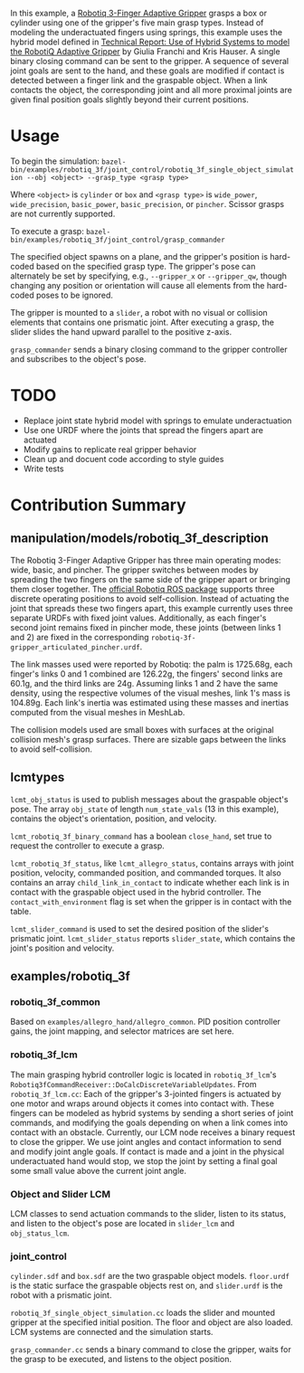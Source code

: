 In this example, a [Robotiq 3-Finger Adaptive Gripper](https://robotiq.com/products/3-finger-adaptive-robot-gripper) grasps a box or cylinder using one of the gripper's five main grasp types. Instead of modeling the underactuated fingers using springs, this example uses the hybrid model defined in [Technical Report: Use of Hybrid Systems to model the RobotiQ Adaptive Gripper](https://www.researchgate.net/profile/Giulia_Franchi2/publication/278158284_Use_of_Hybrid_Systems_to_model_the_RobotiQ_Adaptive_Gripper/links/557ca3a708aec87640db4f0d/Use-of-Hybrid-Systems-to-model-the-RobotiQ-Adaptive-Gripper.pdf) by Giulia Franchi and Kris Hauser. A single binary closing command can be sent to the gripper. A sequence of several joint goals are sent to the hand, and these goals are modified if contact is detected between a finger link and the graspable object. When a link contacts the object, the corresponding joint and all more proximal joints are given final position goals slightly beyond their current positions.

# Usage
To begin the simulation:
`bazel-bin/examples/robotiq_3f/joint_control/robotiq_3f_single_object_simulation --obj <object> --grasp_type <grasp type>`

Where `<object>` is `cylinder` or `box` and `<grasp type>` is `wide_power`, `wide_precision`, `basic_power`, `basic_precision`, or `pincher`. Scissor grasps are not currently supported.

To execute a grasp:
`bazel-bin/examples/robotiq_3f/joint_control/grasp_commander`

The specified object spawns on a plane, and the gripper's position is hard-coded based on the specified grasp type. The gripper's pose can alternately be set by specifying, e.g., `--gripper_x` or `--gripper_qw`, though changing any position or orientation will cause all elements from the hard-coded poses to be ignored.

The gripper is mounted to a `slider`, a robot with no visual or collision elements that contains one prismatic joint. After executing a grasp, the slider slides the hand upward parallel to the positive z-axis.

`grasp_commander` sends a binary closing command to the gripper controller and subscribes to the object's pose.

# TODO

- Replace joint state hybrid model with springs to emulate underactuation
- Use one URDF where the joints that spread the fingers apart are actuated
- Modify gains to replicate real gripper behavior
- Clean up and docuent code according to style guides
- Write tests

# Contribution Summary

## manipulation/models/robotiq_3f_description

The Robotiq 3-Finger Adaptive Gripper has three main operating modes: wide, basic, and pincher. The gripper switches between modes by spreading the two fingers on the same side of the gripper apart or bringing them closer together. The [official Robotiq ROS package](https://github.com/ros-industrial/robotiq) supports three discrete operating positions to avoid self-collision. Instead of actuating the joint that spreads these two fingers apart, this example currently uses three separate URDFs with fixed joint values. Additionally, as each finger's second joint remains fixed in pincher mode, these joints (between links 1 and 2) are fixed in the corresponding `robotiq-3f-gripper_articulated_pincher.urdf`.

The link masses used were reported by Robotiq: the palm is 1725.68g, each finger's links 0 and 1 combined are 126.22g, the fingers' second links are 60.1g, and the third links are 24g. Assuming links 1 and 2 have the same density, using the respective volumes of the visual meshes, link 1's mass is 104.89g. Each link's inertia was estimated using these masses and inertias computed from the visual meshes in MeshLab.

The collision models used are small boxes with surfaces at the original collision mesh's grasp surfaces. There are sizable gaps between the links to avoid self-collision.

## lcmtypes

`lcmt_obj_status` is used to publish messages about the graspable object's pose. The array `obj_state` of length `num_state_vals` (13 in this example), contains the object's orientation, position, and velocity.

`lcmt_robotiq_3f_binary_command` has a boolean `close_hand`, set true to request the controller to execute a grasp.

`lcmt_robotiq_3f_status`, like `lcmt_allegro_status`, contains arrays with joint position, velocity, commanded position, and commanded torques. It also contains an array `child_link_in_contact` to indicate whether each link is in contact with the graspable object used in the hybrid controller. The `contact_with_environment` flag is set when the gripper is in contact with the table.

`lcmt_slider_command` is used to set the desired position of the slider's prismatic joint. `lcmt_slider_status` reports `slider_state`, which contains the joint's position and velocity.

## examples/robotiq_3f

### robotiq_3f_common

Based on `examples/allegro_hand/allegro_common`. PID position controller gains, the joint mapping, and selector matrices are set here.

### robotiq_3f_lcm

The main grasping hybrid controller logic is located in `robotiq_3f_lcm`'s `Robotiq3fCommandReceiver::DoCalcDiscreteVariableUpdates`. From `robotiq_3f_lcm.cc`: Each of the gripper's 3-jointed fingers is actuated by one motor and wraps around objects it comes into contact with. These fingers can be modeled as hybrid systems by sending a short series of joint commands, and modifying the goals depending on when a link comes into contact with an obstacle. Currently, our LCM node receives a binary request to close the gripper. We use joint angles and contact information to send and modify joint angle goals. If contact is made and a joint in the physical underactuated hand would stop, we stop the joint by setting a final goal some small value above the current joint angle.

### Object and Slider LCM

LCM classes to send actuation commands to the slider, listen to its status, and listen to the object's pose are located in `slider_lcm` and `obj_status_lcm`.

### joint_control

`cylinder.sdf` and `box.sdf` are the two graspable object models. `floor.urdf` is the static surface the graspable objects rest on, and `slider.urdf` is the robot with a prismatic joint.

`robotiq_3f_single_object_simulation.cc` loads the slider and mounted gripper at the specified initial position. The floor and object are also loaded. LCM systems are connected and the simulation starts.

`grasp_commander.cc` sends a binary command to close the gripper, waits for the grasp to be executed, and listens to the object position.
